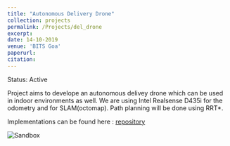 ```yaml
---
title: "Autonomous Delivery Drone"
collection: projects
permalink: /Projects/del_drone
excerpt: 
date: 14-10-2019
venue: 'BITS Goa'
paperurl: 
citation: 
---
```


Status: Active


Project aims to develope an autonomous delivey drone which can be used in indoor environments as well.
We are using Intel Realsense D435i for the odometry and for SLAM(octomap). Path planning will be done using RRT*.

Implementations can be found here : [repository](https://github.com/hardesh/MAVROS-Controllers)



![](https://raw.githubusercontent.com/hardesh/hardesh.github.io/master/_projects/images/ "Sandbox")